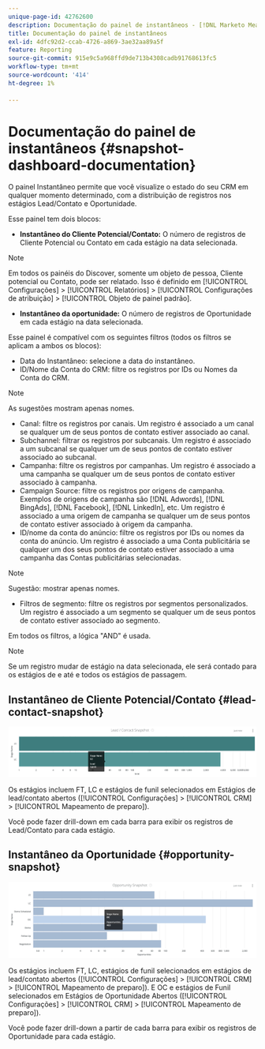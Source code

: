 ```yaml
---
unique-page-id: 42762600
description: Documentação do painel de instantâneos - [!DNL Marketo Measure]
title: Documentação do painel de instantâneos
exl-id: 4dfc92d2-ccab-4726-a869-3ae32aa89a5f
feature: Reporting
source-git-commit: 915e9c5a968ffd9de713b4308cadb91768613fc5
workflow-type: tm+mt
source-wordcount: '414'
ht-degree: 1%

---
```


# Documentação do painel de instantâneos {#snapshot-dashboard-documentation}

O painel Instantâneo permite que você visualize o estado do seu CRM em qualquer momento determinado, com a distribuição de registros nos estágios Lead/Contato e Oportunidade.

Esse painel tem dois blocos:

* **Instantâneo do Cliente Potencial/Contato:** O número de registros de Cliente Potencial ou Contato em cada estágio na data selecionada.

>[!NOTE]
>
>Em todos os painéis do Discover, somente um objeto de pessoa, Cliente potencial ou Contato, pode ser relatado. Isso é definido em [!UICONTROL Configurações] > [!UICONTROL Relatórios] > [!UICONTROL Configurações de atribuição] > [!UICONTROL Objeto de painel padrão].

* **Instantâneo da oportunidade:** O número de registros de Oportunidade em cada estágio na data selecionada.

Esse painel é compatível com os seguintes filtros (todos os filtros se aplicam a ambos os blocos):

* Data do Instantâneo: selecione a data do instantâneo.
* ID/Nome da Conta do CRM: filtre os registros por IDs ou Nomes da Conta do CRM.

>[!NOTE]
>
>As sugestões mostram apenas nomes.

* Canal: filtre os registros por canais. Um registro é associado a um canal se qualquer um de seus pontos de contato estiver associado ao canal.
* Subchannel: filtrar os registros por subcanais. Um registro é associado a um subcanal se qualquer um de seus pontos de contato estiver associado ao subcanal.
* Campanha: filtre os registros por campanhas. Um registro é associado a uma campanha se qualquer um de seus pontos de contato estiver associado à campanha.
* Campaign Source: filtre os registros por origens de campanha. Exemplos de origens de campanha são [!DNL Adwords], [!DNL BingAds], [!DNL Facebook], [!DNL LinkedIn], etc. Um registro é associado a uma origem de campanha se qualquer um de seus pontos de contato estiver associado à origem da campanha.
* ID/nome da conta do anúncio: filtre os registros por IDs ou nomes da conta do anúncio. Um registro é associado a uma Conta publicitária se qualquer um dos seus pontos de contato estiver associado a uma campanha das Contas publicitárias selecionadas.

>[!NOTE]
>
>Sugestão: mostrar apenas nomes.

* Filtros de segmento: filtre os registros por segmentos personalizados. Um registro é associado a um segmento se qualquer um de seus pontos de contato estiver associado ao segmento.

Em todos os filtros, a lógica &quot;AND&quot; é usada.

>[!NOTE]
>
>Se um registro mudar de estágio na data selecionada, ele será contado para os estágios de e até e todos os estágios de passagem.

## Instantâneo de Cliente Potencial/Contato {#lead-contact-snapshot}

![](assets/one.png)

Os estágios incluem FT, LC e estágios de funil selecionados em Estágios de lead/contato abertos ([!UICONTROL Configurações] > [!UICONTROL CRM] > [!UICONTROL Mapeamento de preparo]).

Você pode fazer drill-down em cada barra para exibir os registros de Lead/Contato para cada estágio.

## Instantâneo da Oportunidade {#opportunity-snapshot}

![](assets/two.png)

Os estágios incluem FT, LC, estágios de funil selecionados em estágios de lead/contato abertos ([!UICONTROL Configurações] > [!UICONTROL CRM] > [!UICONTROL Mapeamento de preparo]). E OC e estágios de Funil selecionados em Estágios de Oportunidade Abertos ([!UICONTROL Configurações] > [!UICONTROL CRM] > [!UICONTROL Mapeamento de preparo]).

Você pode fazer drill-down a partir de cada barra para exibir os registros de Oportunidade para cada estágio.
